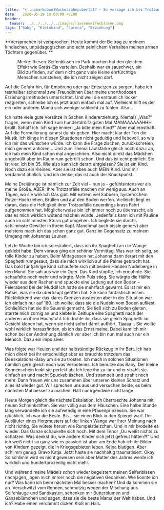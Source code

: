 ```yaml
---
title:  "{::nomarkdown}Wackelzahnpubertät? – So versage ich bei Trotzanfällen {:/}"
date:   2020-05-19 10:00:00 +0200
header:
  teaser: ../../../../../images/riesenseifenblasen.png
tags: ["Baby", "Kleinkind", "Corona", "Erziehung"]
---
```


**Versprochen ist versprochen. Heute kommt der Beitrag zu meinem kindischen, unpädagogischen und echt peinlichem Verhalten meinen armen Töchtern gegenüber. **

<figure>
  <img src="../../../../../images/riesenseifenblasen.png" alt="">
  <figcaption>Merke: Riesen-Seifenblasen im Park machen hat den gleichen Effekt wie Gratis-Eis verteilen. Deshalb war es sauschwer, ein Bild zu finden, auf dem nicht ganz viele kleine ehrfürchtige Menschen rumstehen, die ich nicht zeigen darf.</figcaption>
</figure>

Auf die Gefahr hin, für Empörung oder gar Entsetzen zu sorgen, habe ich testhalber schonmal zwei Freundinnen über meine unorthodoxen Erziehungsmethoden unterrichtet. Und weil die erstaunlich locker reagierten, schreibe ich es jetzt auch einfach mal auf. Vielleicht hilft es der ein oder anderen Mama sich weniger schlecht zu fühlen. Also…

Ich hatte viele gute Vorsätze in Sachen Kindererziehung. Niemals „Was?“ fragen, wenn mein Kind zum hundertdrölfzigsten Mal MAMAAAAAAHHH brüllt. Schaff ich. Ich sage immer: „Ja bitte mein Kind?“ Aber mal ernsthaft. Auf die Formulierung kannst du nix geben. Hier macht klar der Ton die Musik. Ich klinge in diesen Situationen nicht geduldig und liebevoll, so wie ich mir das wünschen würde. Ich kann die Frage zischen, zurückschreien, mich genervt anhören… Und zum Thema Lautstärke gleich noch dazu: Ja, ich hab mein Kind schon mal angeschrien. Also nicht direkt das Mädchen angebrüllt aber im Raum rum gebrüllt schon. Und das ist echt peinlich. Sie ist vier. Ich bin 35. Wie also kann ich derart entgleisen? Sie ist ein Kind. Noch dazu ein Kleines. Aber sie ist eben auch MEIN Kind. Und mir verdammt ähnlich. Und ich denke, das ist auch der Knackpunkt.

Meine Dreijährige ist nämlich zur Zeit viel – nun ja – gefühlsintensiver als meine Große. ABER: Ihre Trotzanfälle machen mir wenig aus. Auch an Tagen, wo sie wirklich Gas gibt. Mit extrem viel Sabbern, hysterischem Rotze-Hochziehen, Brüllen und auf den Boden werfen. Vielleicht liegt es daran, dass die Heftigkeit ihrer Trotzanfälle neuerdings krass Fahrt aufgenommen hat. Möglicherweise bin ich immer noch zu überrascht, als das es mich wirklich wütend machen würde. Jedenfalls kann ich mit Pauline auch im schlimmsten Sturm gut umgehen. Ich begleite sie durchs schlimmste Gewitter in ihrem Kopf. Manchmal auch bissle genervt aber meistens mach ich das schon ganz gut. Ganz im Gegensatz zu meinem Umgang mit Johannas Launen. 

Letzte Woche bin ich so eskaliert, dass ich ihr Spaghetti an die Wange geklebt habe. Dem voraus ging ein schöner Vormittag. Was war ich selig, so tolle Kinder zu haben. Beim Mittagessen hat Johanna dann derart mit den Spaghetti rumgesaut, dass sie mich wirklich auf die Palme gebracht hat. Das bald fünfjährige Kind schaufelte sich mit beiden Händen Nudelberge in den Mund. Sie sah aus wie ein Oger. Das Kind stopfte, ich ermahnte. Sie schaufelte noch mehr und würgte. Mein Puls stieg. Sie würgte die Hälfte wieder aus dem Rachen und spuckte eine Ladung auf den Boden – Feierabend bei der Muddi! Ich hatte sie mehrfach gewarnt. Es ist mir ein Rätsel, was sie da überhaupt geritten hat. Sie kann fantastisch essen. Rückblickend war das klares Grenzen austesten aber in der Situation war ich einfach nur auf 180. Ich wollte, dass sie die Nudeln vom Boden aufliest. Schließlich hat sie die Sauerei gemacht. Sie ließ sich zu Boden gleiten, starrte mich zornig an und klebte in Zeitlupe eine Spaghetti nach der anderen an ihren Hochstuhl. Ich drohte ihr, dass sie gleich Spaghetti im Gesicht kleben hat, wenn sie nicht sofort damit aufhört. Tjaaaa… Sie wollte wohl wirklich herausfinden, ob ich das Ernst meine. Dabei kam ich mir schon bei der Androhung dämlich vor aber ich bin nun mal auch nur ein Mensch. Dazu ein impulsiver. 

Was folgte war Heulen und der halbstündige Rückzug in ihr Bett. Ich hab mich direkt bei ihr entschuldigt aber es brauchte trotzdem das Deeskalations-Baby um sie zu trösten. Ich mach in solchen Situationen nämlich gern gleich noch was Verbotenes. Ich benutze das Baby. Der kleine Sonnenschein lenkt sie perfekt ab. Ich lege ihn zu ihr und er strahlt sie einfach an und macht Spuckebläschen. Und strampelt und strahlt noch mehr. Dann freuen wir uns zusammen über unseren kleinen Schatz und alles ist wieder gut. Wir sprechen uns aus und versuchen beide, es beim nächsten Mal besser zu machen. Hält nur irgendwie nicht lange. 

Heute Morgen gleich die nächste Eskalation. Ich überraschte Johanna mit neuen Schminkstiften. Sie war völlig aus dem Häuschen. Eine halbe Stunde lang verwandelte ich sie aufwendig in eine Pfauenprinzessin. Sie war glücklich. Ich war die Beste. Bis… sie einen Blick in den Spiegel warf. Der Ausläufer eines Herzmusters auf der linken Wange war ihrer Meinung nach nicht richtig. Sie wütete herum wie Rumpelstielzchen. Und in mir brodelte es wieder. Das Ganze schaukelte sich hoch. Mit dem Tenor „Du weißt nichts zu schätzen. Was denkst du, wie andere Kinder sich jetzt gefreut hätten?!“ Und ich weiß nicht so ganz wie es passiert ist aber am Ende hab ich ihr Bilder von Kindern gezeigt, die in Kriegsgebieten leben. Keine blutigen. Aber schlimm genug. Bravo Katja. Jetzt haste sie nachhaltig traumatisiert. Okay. So schlimm wird es nicht gewesen sein aber Mutter des Jahres werde ich wirklich und hundertprozentig nicht mehr. 

Und während meine Mädels schon wieder begeistert meinen Seifenblasen nachjagen, jagen mich immer noch die negativen Gedanken. Wie konnte ich nur? Was kann ich beim nächsten Mal besser machen? Und da kommen sie an. Verschwitzt vom Rennen, schmutzig wegen der Mischung aus Seifenlauge und Sandkasten, schenken mir Butterblumen und Gänseblümchen und sagen, dass sie die beste Mama der Welt haben. Und ich? Habe einen verdammt dicken Kloß im Hals.











 






 





  


  






					 


 
 








